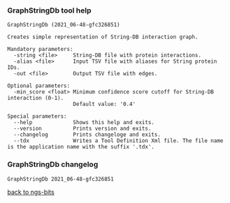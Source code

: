 ### GraphStringDb tool help
	GraphStringDb (2021_06-48-gfc326851)
	
	Creates simple representation of String-DB interaction graph.
	
	Mandatory parameters:
	  -string <file>     String-DB file with protein interactions.
	  -alias <file>      Input TSV file with aliases for String protein IDs.
	  -out <file>        Output TSV file with edges.
	
	Optional parameters:
	  -min_score <float> Minimum confidence score cutoff for String-DB interaction (0-1).
	                     Default value: '0.4'
	
	Special parameters:
	  --help             Shows this help and exits.
	  --version          Prints version and exits.
	  --changelog        Prints changeloge and exits.
	  --tdx              Writes a Tool Definition Xml file. The file name is the application name with the suffix '.tdx'.
	
### GraphStringDb changelog
	GraphStringDb 2021_06-48-gfc326851
	
[back to ngs-bits](https://github.com/imgag/ngs-bits)